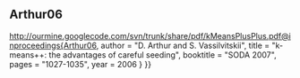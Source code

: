 

## Arthur06 ##
http://ourmine.googlecode.com/svn/trunk/share/pdf/kMeansPlusPlus.pdf@inproceedings{Arthur06,
        author    = "D. Arthur and S. Vassilvitskii",
        title     = "k-means++: the advantages of careful seeding",
        booktitle = "SODA 2007",
        pages     =  "1027-1035",
        year      =  2006
}
}}
```